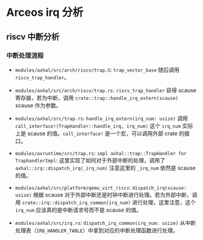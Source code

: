 # Arceos irq 分析

## riscv 中断分析

### 中断处理流程

- `modules/axhal/src/arch/riscv/trap.S`:  `trap_vector_base` 随后调用 `riscv_trap_handler`。

- `modules/axhal/src/arch/riscv/trap.rs`: `riscv_trap_handler` 获得 scause 寄存器，若为中断，调用 `crate::trap::handle_irq_extern(scause)` scause 作为参数。

- `modules/axhal/src/trap.rs`: `handle_irq_extern(irq_num: usize)` 调用 `call_interface!(TrapHandler::handle_irq, irq_num)` 这个 `irq_num` 实际上是 scause 的值。`call_interface!` 是一个宏，可以调用外部 crate 的接口。

- `modules/axruntime/src/trap.rs`: `impl axhal::trap::TrapHandler for TraphandlerImpl`: 这里实现了如何对于外部中断的处理，调用了 `axhal::irq::dispatch_irq(_irq_num)` 注意这里的 `_irq_num` 依然是 scause 的值。

- `modules/axhal/src/platform/qemu_virt_riscv`: `dispatch_irq(scause: usize)` 根据 scause 对于外部中断还是时钟中断进行处理。若为外部中断，调用 `crate::irq::dispatch_irq_common(irq_num)` 进行处理，这里注意，这个 `irq_num` 应该真的是中断请求号而不是 scause 的值。

- `modules/axhal/src/irq.rs`: `dispatch_irq_common(irq_num: usize)` 从中断处理表（`IRQ_HANDLER_TABLE`）中拿到对应的中断处理函数进行处理。

 
